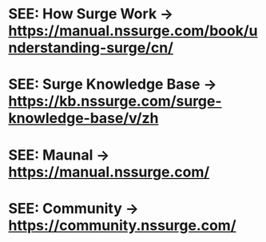 #  SEE: How Surge Work       -> https://manual.nssurge.com/book/understanding-surge/cn/
#  SEE: Surge Knowledge Base -> https://kb.nssurge.com/surge-knowledge-base/v/zh
#  SEE: Maunal               -> https://manual.nssurge.com/
#  SEE: Community            -> https://community.nssurge.com/
